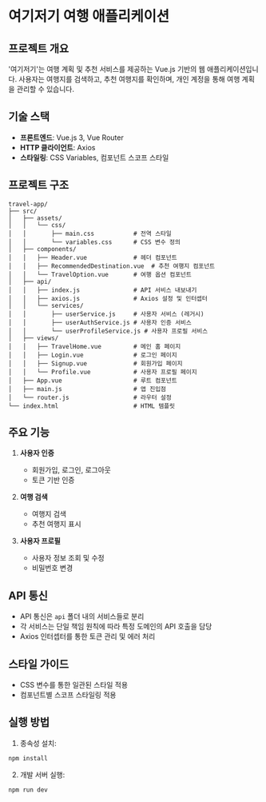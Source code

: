 # 여기저기 여행 애플리케이션

## 프로젝트 개요
'여기저기'는 여행 계획 및 추천 서비스를 제공하는 Vue.js 기반의 웹 애플리케이션입니다. 사용자는 여행지를 검색하고, 추천 여행지를 확인하며, 개인 계정을 통해 여행 계획을 관리할 수 있습니다.

## 기술 스택
- **프론트엔드**: Vue.js 3, Vue Router
- **HTTP 클라이언트**: Axios
- **스타일링**: CSS Variables, 컴포넌트 스코프 스타일

## 프로젝트 구조
```
travel-app/
├── src/
│   ├── assets/
│   │   └── css/
│   │       ├── main.css           # 전역 스타일
│   │       └── variables.css      # CSS 변수 정의
│   ├── components/
│   │   ├── Header.vue             # 헤더 컴포넌트
│   │   ├── RecommendedDestination.vue  # 추천 여행지 컴포넌트
│   │   └── TravelOption.vue       # 여행 옵션 컴포넌트
│   ├── api/
│   │   ├── index.js               # API 서비스 내보내기
│   │   ├── axios.js               # Axios 설정 및 인터셉터
│   │   └── services/
│   │       ├── userService.js     # 사용자 서비스 (레거시)
│   │       ├── userAuthService.js # 사용자 인증 서비스
│   │       └── userProfileService.js # 사용자 프로필 서비스
│   ├── views/
│   │   ├── TravelHome.vue         # 메인 홈 페이지
│   │   ├── Login.vue              # 로그인 페이지
│   │   ├── Signup.vue             # 회원가입 페이지
│   │   └── Profile.vue            # 사용자 프로필 페이지
│   ├── App.vue                    # 루트 컴포넌트
│   ├── main.js                    # 앱 진입점
│   └── router.js                  # 라우터 설정
└── index.html                     # HTML 템플릿
```

## 주요 기능
1. **사용자 인증**
   - 회원가입, 로그인, 로그아웃
   - 토큰 기반 인증

2. **여행 검색**
   - 여행지 검색
   - 추천 여행지 표시

3. **사용자 프로필**
   - 사용자 정보 조회 및 수정
   - 비밀번호 변경

## API 통신
- API 통신은 `api` 폴더 내의 서비스들로 분리
- 각 서비스는 단일 책임 원칙에 따라 특정 도메인의 API 호출을 담당
- Axios 인터셉터를 통한 토큰 관리 및 에러 처리

## 스타일 가이드
- CSS 변수를 통한 일관된 스타일 적용
- 컴포넌트별 스코프 스타일링 적용

## 실행 방법
1. 종속성 설치:
```bash
npm install
```

2. 개발 서버 실행:
```bash
npm run dev
```
